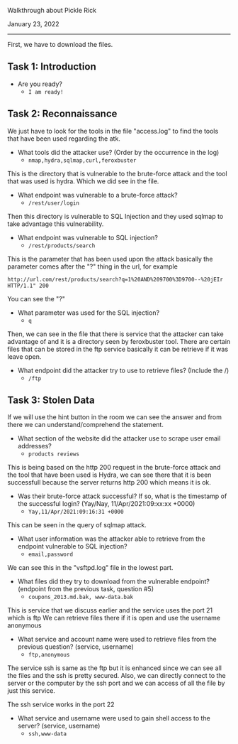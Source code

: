 Walkthrough about Pickle Rick

January 23, 2022

---------------------------------------------

First, we have to download the files. 

## Task 1: Introduction
- Are you ready?
	- `I am ready!`

## Task 2: Reconnaissance

We just have to look for the tools in the file "access.log" to find the tools that have been used regarding the atk.

- What tools did the attacker use? (Order by the occurrence in the log)
	- `nmap,hydra,sqlmap,curl,feroxbuster`


This is the directory that is vulnerable to the brute-force attack and the tool that was used is hydra. Which we did see in the file.

- What endpoint was vulnerable to a brute-force attack?
	- `/rest/user/login`


Then this directory is vulnerable to SQL Injection and they used sqlmap to take advantage this vulnerability.

- What endpoint was vulnerable to SQL injection?
	- `/rest/products/search`

This is the parameter that has been used upon the attack basically the parameter comes after the "?" thing in the url, for example

```
http://url.com/rest/products/search?q=1%20AND%209700%3D9700--%20jEIr HTTP/1.1" 200
```

You can see the "?"

- What parameter was used for the SQL injection?
	- `q`


Then, we can see in the file that there is service that the attacker can take advantage of and it is a directory seen by feroxbuster tool.
There are certain files that can be stored in the ftp service basically it can be retrieve if it was leave open.

- What endpoint did the attacker try to use to retrieve files? (Include the /)
	- `/ftp`


## Task 3: Stolen Data

If we will use the hint button in the room we can see the answer and from there we can understand/comprehend the statement.

- What section of the website did the attacker use to scrape user email addresses?
	- `products reviews`


This is being based on the http 200 request in the brute-force attack and the tool that have been used is Hydra, we can see there that it is been successfull because the server returns http 200 which means it is ok.

- Was their brute-force attack successful? If so, what is the timestamp of the successful login? (Yay/Nay, 11/Apr/2021:09:xx:xx +0000)
	- `Yay,11/Apr/2021:09:16:31 +0000`

This can be seen in the query of sqlmap attack.

- What user information was the attacker able to retrieve from the endpoint vulnerable to SQL injection?
	- `email,password`


We can see this in the "vsftpd.log" file in the lowest part.

- What files did they try to download from the vulnerable endpoint? (endpoint from the previous task, question #5)
	- `coupons_2013.md.bak, www-data.bak`

This is service that we discuss earlier and the service uses the port 21 which is ftp
We can retrieve files there if it is open and use the username anonymous

- What service and account name were used to retrieve files from the previous question? (service, username)
	- `ftp,anonymous`

The service ssh is same as the ftp but it is enhanced since we can see all the files and the ssh is pretty secured. Also, we can directly connect to the server or the computer by the ssh port and we can access of all the file by just this service.

The ssh service works in the port 22

- What service and username were used to gain shell access to the server? (service, username)
	- `ssh,www-data`